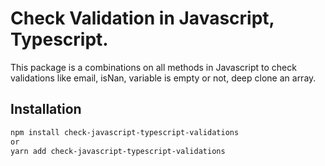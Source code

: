 # Check Validation in Javascript, Typescript.

This package is a combinations on all methods in Javascript to check validations like email, isNan, variable is empty or not, deep clone an array.

## Installation

```bash
npm install check-javascript-typescript-validations
or 
yarn add check-javascript-typescript-validations

